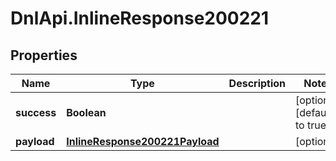 # DnlApi.InlineResponse200221

## Properties
Name | Type | Description | Notes
------------ | ------------- | ------------- | -------------
**success** | **Boolean** |  | [optional] [default to true]
**payload** | [**InlineResponse200221Payload**](InlineResponse200221Payload.md) |  | [optional] 


